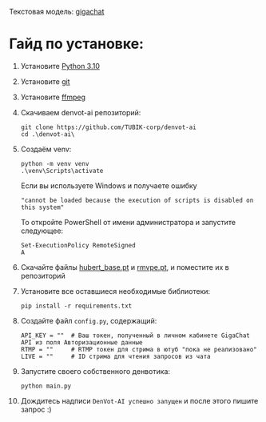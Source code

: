 Текстовая модель: [gigachat](https://github.com/ai-forever/gigachain)
# Гайд по установке:
1) Установите [Python 3.10](https://www.python.org/downloads/)
2) Установите [git](https://git-scm.com/downloads)
3) Установите [ffmpeg](https://ffmpeg.org/download.html)
4) Скачиваем denvot-ai репозиторий:
   ```
   git clone https://github.com/TUBIK-corp/denvot-ai
   cd .\denvot-ai\
   ```
5) Создаём venv:
   ```
   python -m venv venv
   .\venv\Scripts\activate
   ```
   Если вы используете Windows и получаете ошибку

   ```"cannot be loaded because the execution of scripts is disabled on this system"```
   
   То откройте PowerShell от имени администратора и запустите следующее:
   ```
   Set-ExecutionPolicy RemoteSigned
   A
   ```
6) Скачайте файлы [hubert_base.pt](https://huggingface.co/lj1995/VoiceConversionWebUI/resolve/main/hubert_base.pt) и [rmvpe.pt](https://huggingface.co/lj1995/VoiceConversionWebUI/resolve/main/rmvpe.pt), и поместите их в репозиторий
7) Установите все оставшиеся необходимые библиотеки:   
    ```
    pip install -r requirements.txt
    ```
8) Создайте файл ```config.py```, содержащий:
   ```
   API_KEY = ""  # Ваш токен, полученный в личном кабинете GigaChat API из поля Авторизационные данные
   RTMP = ""     # RTMP токен для стрима в ютуб "пока не реализовано"
   LIVE = ""     # ID стрима для чтения запросов из чата
   ```
9) Запустите своего собственного денвотика:
   ```
   python main.py
   ```
10) Дождитесь надписи ```DenVot-AI успешно запущен``` и после этого пишите запрос :)
